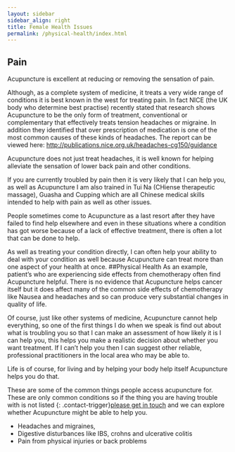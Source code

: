 ```yaml
---
layout: sidebar
sidebar_align: right
title: Female Health Issues
permalink: /physical-health/index.html
---
```


## Pain
Acupuncture is excellent at reducing or removing the sensation of pain.

Although, as a complete system of medicine, it treats a very wide range of conditions it is best known in the west for treating pain. In fact NICE (the UK body who determine best practise) recently stated that research shows Acupuncture to be the only form of treatment, conventional or complementary that effectively treats tension headaches or migraine.  In addition they identified that over prescription of medication is one of the most common causes of these kinds of headaches.
The report can be viewed here: http://publications.nice.org.uk/headaches-cg150/guidance

Acupuncture does not just treat headaches, it is well known for helping alleviate the sensation of lower back pain and other conditions.

If you are currently troubled by pain then it is very likely that I can help you, as well as Acupuncture I am also trained in Tui Na (CHiense therapeutic massage), Guasha and Cupping which are all Chinese medical skills intended to help with pain as well as other issues.

People sometimes come to Acupuncture as a last resort after they have failed to find help elsewhere and even in these situations where a condition has got worse because of a lack of effective treatment,  there is often a lot that can be done to help.

As well as treating your condition directly, I can often  help your ability to deal with your condition as well because Acupuncture can treat more than one aspect of your health at once.
##Physical Health
As an example, patient’s who are experiencing side effects from chemotherapy often find Acupuncture helpful. There is no evidence that Acupuncture helps cancer itself but it does affect many of the common side effects of chemotherapy like Nausea and headaches and so can produce very substantial changes in quality of life.

Of course, just like other systems of medicine, Acupuncture cannot help everything, so one of the first things I do when we speak is find out about what is troubling you so that I can make an assessment of how likely it is I can help you, this helps you make a realistic decision about whether you want treatment. If I can’t help you then I can suggest other reliable, professional practitioners in the local area who may be able to.

Life is of course, for living and by helping your body help itself Acupuncture helps you do that.

These are some of the common things people access acupuncture for. These are only common conditions so if the thing you are having trouble with is not listed {: .contact-trigger}[please get in touch](#contact-trigger) and we can explore whether Acupuncture might be able to help you.
* Headaches and migraines, 
* Digestive disturbances like IBS, crohns and ulcerative colitis
* Pain from physical injuries or back problems